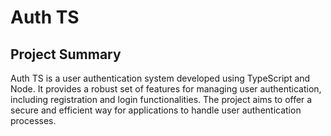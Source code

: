 # Auth TS

## Project Summary

Auth TS is a user authentication system developed using TypeScript and Node. It provides a robust set of features for managing user authentication, including registration and login functionalities. The project aims to offer a secure and efficient way for applications to handle user authentication processes.
